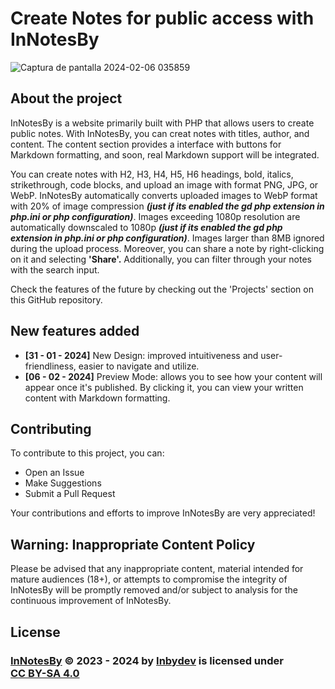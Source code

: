 # Create Notes for public access with InNotesBy

![Captura de pantalla 2024-02-06 035859](https://github.com/Inbydev/InNotesBy/assets/139036190/58a1a2bd-6f8d-4035-83d4-560ecb08c085)

## About the project

InNotesBy is a website primarily built with PHP that allows users to create public notes. With InNotesBy, you can creat notes with titles, author, and content. The content section provides a interface with buttons for Markdown formatting, and soon, real Markdown support will be integrated.

You can create notes with H2, H3, H4, H5, H6 headings, bold, italics, strikethrough, code blocks, and upload an image with format PNG, JPG, or WebP. InNotesBy automatically converts uploaded images to WebP format with 20% of image compression ***(just if its enabled the gd php extension in php.ini or php configuration)***. Images exceeding 1080p resolution are automatically downscaled to 1080p ***(just if its enabled the gd php extension in php.ini or php configuration)***. Images larger than 8MB ignored during the upload process. Moreover, you can share a note by right-clicking on it and selecting **'Share'.** Additionally, you can filter through your notes with the search input.

Check the features of the future by checking out the 'Projects' section on this GitHub repository.

## New features added
- **[31 - 01 - 2024]** New Design: improved intuitiveness and user-friendliness, easier to navigate and utilize.
- **[06 - 02 - 2024]** Preview Mode: allows you to see how your content will appear once it's published. By clicking it, you can view your written content with Markdown formatting.


## Contributing

To contribute to this project, you can:
- Open an Issue
- Make Suggestions
- Submit a Pull Request

Your contributions and efforts to improve InNotesBy are very appreciated!


## Warning: Inappropriate Content Policy

Please be advised that any inappropriate content, material intended for mature audiences (18+), or attempts to compromise the integrity of InNotesBy will be promptly removed and/or subject to analysis for the continuous improvement of InNotesBy.


## License

<h3>
<a href="https://github.com/Inbydev/InNotesBy">InNotesBy</a> © 2023 - 2024
by
<a href="https://github.com/Inbydev">Inbydev</a>
is licensed under
<a href="http://creativecommons.org/licenses/by-sa/4.0/?ref=chooser-v1" target="_blank" style="display:inline-block;">CC BY-SA 4.0
</a>
</h3>
